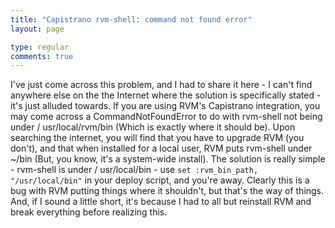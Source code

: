 ```yaml
---
title: "Capistrano rvm-shell: command not found error"
layout: page

type: regular
comments: true
---
```


I've just come across this problem, and I had to share it here - I can't find
anywhere else on the the Internet where the solution is specifically stated -
it's just alluded towards. If you are using RVM's Capistrano integration, you
may come across a CommandNotFoundError to do with rvm-shell not being under /
usr/local/rvm/bin (Which is exactly where it should be). Upon searching the
internet, you will find that you have to upgrade RVM (you don't), and that when
installed for a local user, RVM puts rvm-shell under ~/bin (But, you know, it's
a system-wide install). The solution is really simple - rvm-shell is under /
usr/local/bin - use `set :rvm_bin_path, "/usr/local/bin"` in your deploy
script, and you're away. Clearly this is a bug with RVM putting things where it
shouldn't, but that's the way of things. And, if I sound a little short, it's
because I had to all but reinstall RVM and break everything before realizing
this.

